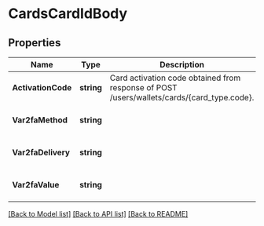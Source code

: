 # CardsCardIdBody

## Properties
Name | Type | Description | Notes
------------ | ------------- | ------------- | -------------
**ActivationCode** | **string** | Card activation code obtained from response of POST /users/wallets/cards/{card_type.code}.  | [optional] [default to null]
**Var2faMethod** | **string** |  | [optional] [default to null]
**Var2faDelivery** | **string** |  | [optional] [default to null]
**Var2faValue** | **string** |  | [optional] [default to null]

[[Back to Model list]](../README.md#documentation-for-models) [[Back to API list]](../README.md#documentation-for-api-endpoints) [[Back to README]](../README.md)

